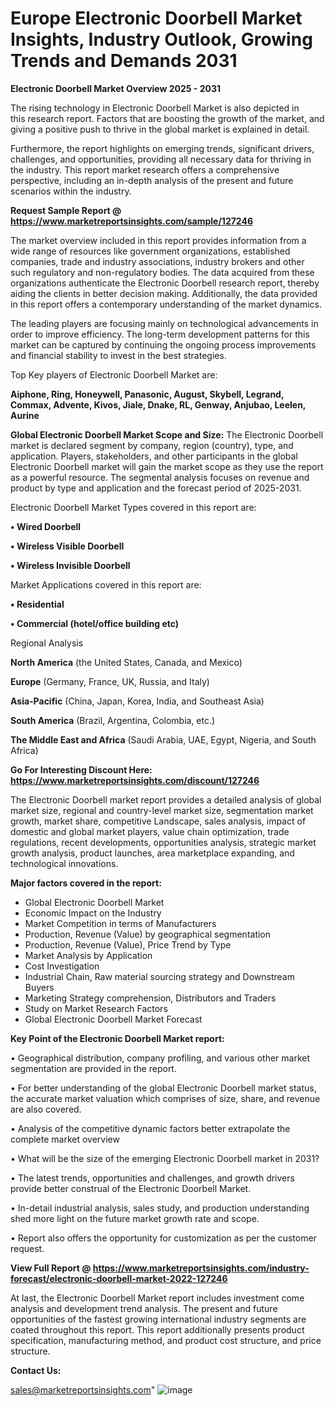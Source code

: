  # Europe Electronic Doorbell Market Insights, Industry Outlook, Growing Trends and Demands 2031

<Strong> Electronic Doorbell Market Overview 2025 - 2031</strong>

The rising technology in Electronic Doorbell Market is also depicted in this research report. Factors that are boosting the growth of the market, and giving a positive push to thrive in the global market is explained in detail.

Furthermore, the report highlights on emerging trends, significant drivers, challenges, and opportunities, providing all necessary data for thriving in the industry. This report market research offers a comprehensive perspective, including an in-depth analysis of the present and future scenarios within the industry.

<strong>Request Sample Report @ <a href=https://www.marketreportsinsights.com/sample/127246>https://www.marketreportsinsights.com/sample/127246</a></strong>

The market overview included in this report provides information from a wide range of resources like government organizations, established companies, trade and industry associations, industry brokers and other such regulatory and non-regulatory bodies. The data acquired from these organizations authenticate the Electronic Doorbell research report, thereby aiding the clients in better decision making. Additionally, the data provided in this report offers a contemporary understanding of the market dynamics.

The leading players are focusing mainly on technological advancements in order to improve efficiency. The long-term development patterns for this market can be captured by continuing the ongoing process improvements and financial stability to invest in the best strategies.

Top Key players of Electronic Doorbell Market are:

<strong>Aiphone, Ring, Honeywell, Panasonic, August, Skybell, Legrand, Commax, Advente, Kivos, Jiale, Dnake, RL, Genway, Anjubao, Leelen, Aurine</strong>

<strong><b>Global Electronic Doorbell Market Scope and Size:</b></strong>
The Electronic Doorbell market is declared segment by company, region (country), type, and application. Players, stakeholders, and other participants in the global Electronic Doorbell market will gain the market scope as they use the report as a powerful resource. The segmental analysis focuses on revenue and product by type and application and the forecast period of 2025-2031.

Electronic Doorbell Market Types covered in this report are:

<strong>• Wired Doorbell

• Wireless Visible Doorbell

• Wireless Invisible Doorbell</strong>

Market Applications covered in this report are:

<strong>• Residential

• Commercial (hotel/office building etc)</strong> 

Regional Analysis

<strong>North America</strong> (the United States, Canada, and Mexico)

<strong>Europe</strong> (Germany, France, UK, Russia, and Italy)

<strong>Asia-Pacific</strong> (China, Japan, Korea, India, and Southeast Asia)

<strong>South America</strong> (Brazil, Argentina, Colombia, etc.)

<strong>The Middle East and Africa</strong> (Saudi Arabia, UAE, Egypt, Nigeria, and South Africa)

<strong>Go For Interesting Discount Here: <a href=https://www.marketreportsinsights.com/discount/127246>https://www.marketreportsinsights.com/discount/127246</a></strong>

The Electronic Doorbell market report provides a detailed analysis of global market size, regional and country-level market size, segmentation market growth, market share, competitive Landscape, sales analysis, impact of domestic and global market players, value chain optimization, trade regulations, recent developments, opportunities analysis, strategic market growth analysis, product launches, area marketplace expanding, and technological innovations.

<strong><b>Major factors covered in the report:</b></strong>
<ul>
  <li>Global Electronic Doorbell Market </li>
  <li>Economic Impact on the Industry</li>
  <li>Market Competition in terms of Manufacturers</li>
  <li>Production, Revenue (Value) by geographical segmentation</li>
  <li>Production, Revenue (Value), Price Trend by Type</li>
  <li>Market Analysis by Application</li>
  <li>Cost Investigation</li>
  <li>Industrial Chain, Raw material sourcing strategy and Downstream Buyers</li>
  <li>Marketing Strategy comprehension, Distributors and Traders</li>
  <li>Study on Market Research Factors</li>
  <li>Global Electronic Doorbell Market Forecast</li>
</ul>

<strong><b>Key Point of the Electronic Doorbell Market report:</b></strong>

• Geographical distribution, company profiling, and various other market segmentation are provided in the report.

• For better understanding of the global Electronic Doorbell market status, the accurate market valuation which comprises of size, share, and revenue are also covered.

• Analysis of the competitive dynamic factors better extrapolate the complete market overview

• What will be the size of the emerging Electronic Doorbell market in 2031?

• The latest trends, opportunities and challenges, and growth drivers provide better construal of the Electronic Doorbell Market.

• In-detail industrial analysis, sales study, and production understanding shed more light on the future market growth rate and scope.

• Report also offers the opportunity for customization as per the customer request.

<strong><b>View Full Report @ <a href=https://www.marketreportsinsights.com/industry-forecast/electronic-doorbell-market-2022-127246>https://www.marketreportsinsights.com/industry-forecast/electronic-doorbell-market-2022-127246</a></b></strong>


At last, the Electronic Doorbell Market report includes investment come analysis and development trend analysis. The present and future opportunities of the fastest growing international industry segments are coated throughout this report. This report additionally presents product specification, manufacturing method, and product cost structure, and price structure.

<strong>Contact Us:</strong>

sales@marketreportsinsights.com"
![image](https://github.com/user-attachments/assets/3c91b198-f3e3-4712-b96a-f30d3652dae6)

